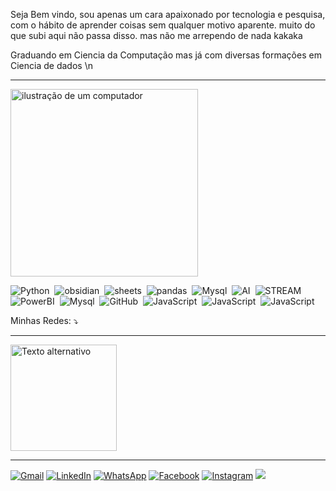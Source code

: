 
Seja Bem vindo, sou apenas um cara apaixonado por tecnologia e pesquisa, com o hábito de aprender coisas sem qualquer motivo aparente. 
muito do que subi aqui não passa disso. mas não me arrependo de nada kakaka

Graduando em Ciencia da Computação mas já com diversas formações em  Ciencia de dados \n






---


<img src="https://raw.githubusercontent.com/MicaelliMedeiros/micaellimedeiros/master/image/computer-illustration.png" alt="ilustração de um computador" min-width="300px" max-width="300px" width="300px">


  ![Python](https://img.shields.io/badge/-python-0D1117?style=for-the-badge&logo=python&logoColor=1572B6&labelColor=0D1117)&nbsp;
  ![obsidian](https://img.shields.io/badge/-OBSIDIAN-0D1117?style=for-the-badge&logo=obsidian&labelColor=0D1117&textColor=0D1117)&nbsp;
  ![sheets](https://img.shields.io/badge/-Excel-0D1117?style=for-the-badge&logo=googlesheets&logoColor=34a853&labelColor=0D1117)&nbsp;
  ![pandas](https://img.shields.io/badge/-Pandas-0D1117?style=for-the-badge&logo=pandas&logoColor=ffffff&labelColor=0D1117)&nbsp;
  ![Mysql](https://img.shields.io/badge/-JupyterLab-0D1117?style=for-the-badge&logo=jupyter&logoColor=ffffff&labelColor=0D1117)&nbsp;
  ![AI](https://img.shields.io/badge/-CREWAI-0D1117?style=for-the-badge&logo=openai&logoColor=ffffff&labelColor=0D1117)&nbsp;
  ![STREAM](https://img.shields.io/badge/-STREAMLIT-0D1117?style=for-the-badge&logo=STREAMLIT&logoColor=ffffff&labelColor=0D1117)&nbsp;
  ![PowerBI](https://img.shields.io/badge/-PowerBI-0D1117?style=for-the-badge&logo=bi&labelColor=0D1117)&nbsp;
  ![Mysql](https://img.shields.io/badge/-mysql-0D1117?style=for-the-badge&logo=mysql&logoColor=ffffff&labelColor=0D1117)&nbsp;
  ![GitHub](https://img.shields.io/badge/-GitHub-0D1117?style=for-the-badge&logo=github&labelColor=0D1117)&nbsp;
  ![JavaScript](https://img.shields.io/badge/-JavaScript-0D1117?style=for-the-badge&logo=javascript&labelColor=0D1117&textColor=0D1117)&nbsp;
  ![JavaScript](https://img.shields.io/badge/-html-0D1117?style=for-the-badge&logo=tec&logoColor=ffffff&labelColor=0D1117)&nbsp;
  ![JavaScript](https://img.shields.io/badge/-html-0D1117?style=for-the-badge&logo=tec&logoColor=ffffff&labelColor=0D1117)&nbsp;




<p align="left">
 Minhas Redes: ⤵️
</p>

---

<a href="https://linktr.ee/NonakaVal">
  <img src="https://i.imgur.com/jCr4WhZ.png" alt="Texto alternativo" style="width:170px; height:auto;">
</a>

---


<p align="left">
  <a href="mailto:valdenirnonaka@gmail.com" title="Gmail">
  <img src="https://img.shields.io/badge/-Gmail-FF0000?style=flat-square&labelColor=FF0000&logo=gmail&logoColor=white&link=LINK-DO-SEU-GMAIL" alt="Gmail"/></a>
  <a href="https://www.linkedin.com/in/valdenir-nonaka-5433712a8/" title="LinkedIn">
  <img src="https://img.shields.io/badge/-Linkedin-0e76a8?style=flat-square&logo=Linkedin&logoColor=white&link=LINK-DO-SEU-LINKEDIN" alt="LinkedIn"/></a>
  <a href="https://api.whatsapp.com/send?phone=5515998304344" title="WhatsApp">
  <img src="https://img.shields.io/badge/-WhatsApp-25d366?style=flat-square&labelColor=25d366&logo=whatsapp&logoColor=white&link=API-DO-SEU-WHATSAPP" alt="WhatsApp"/></a>
  <a href="https://www.facebook.com/profile.php?id=61555190195313" title="Facebook">
  <img src="https://img.shields.io/badge/-Facebook-3b5998?style=flat-square&labelColor=3b5998&logo=facebook&logoColor=white&link=LINK-DO-SEU-FACEBOOK" alt="Facebook"/></a>
  <a href="https://www.instagram.com/nonaka.val/" title="Instagram">
  <img src="https://img.shields.io/badge/-Instagram-DF0174?style=flat-square&labelColor=DF0174&logo=instagram&logoColor=white&link=LINK-DO-SEU-INSTAGRAM" alt="Instagram"/></a>
  <a href="https://www.youtube.com/@nonaka96" title="Instagram">
  <img src="https://img.shields.io/badge/-youtube-ff0000?style=flat-square&labelColor=%20ff0000&logo=youtube&logoColor=white&link=LINK-DO-SEU-INSTAGRAM alt="Instagram"/></a>
</p>





